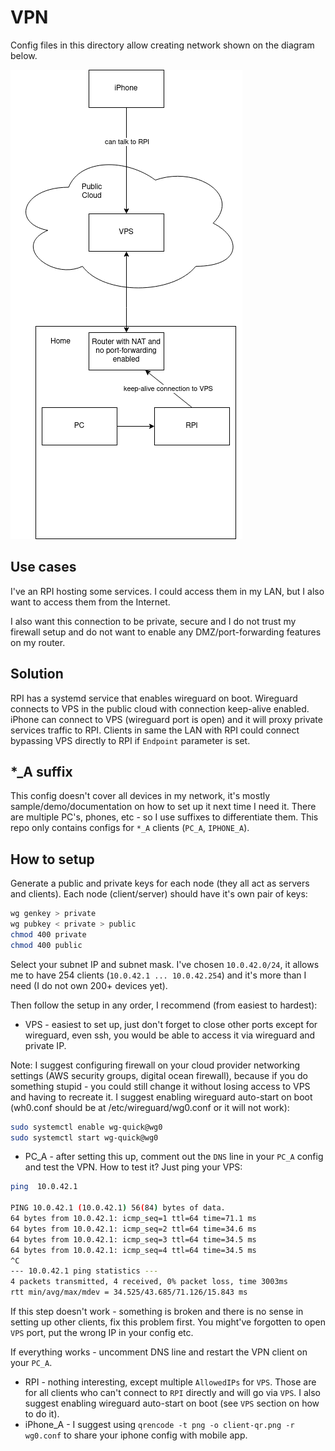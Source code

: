 # VPN

Config files in this directory allow creating network shown on the diagram below.

![Alt text](network.png?raw=true "Network diagram")

## Use cases

I've an RPI hosting some services. I could access them in my LAN, but I also want to access them from the Internet.

I also want this connection to be private, secure and I do not trust my firewall setup and do not want to enable any DMZ/port-forwarding features on my router.

## Solution

RPI has a systemd service that enables wireguard on boot.
Wireguard connects to VPS in the public cloud with connection keep-alive enabled.
iPhone can connect to VPS (wireguard port is open) and it will proxy private services traffic to RPI.
Clients in same the LAN with RPI could connect bypassing VPS directly to RPI if `Endpoint` parameter is set.

## *_A suffix

This config doesn't cover all devices in my network, it's mostly sample/demo/documentation on how to set up it next time I need it. There are multiple PC's, phones, etc - so I use suffixes to differentiate them. This repo only contains configs for `*_A` clients (`PC_A`, `IPHONE_A`).

## How to setup

Generate a public and private keys for each node (they all act as servers and clients). Each node (client/server) should have it's own pair of keys:

```bash
wg genkey > private
wg pubkey < private > public
chmod 400 private
chmod 400 public
```

Select your subnet IP and subnet mask. I've chosen `10.0.42.0/24`, it allows me to have 254 clients (`10.0.42.1 ... 10.0.42.254`) and it's more than I need (I do not own 200+ devices yet).

Then follow the setup in any order, I recommend (from easiest to hardest):

- VPS - easiest to set up, just don't forget to close other ports except for wireguard, even ssh, you would be able to access it via wireguard and private IP.

Note: I suggest configuring firewall on your cloud provider networking settings (AWS security groups, digital ocean firewall), because if you do something stupid - you could still change it without losing access to VPS and having to recreate it. I suggest enabling wireguard auto-start on boot (wh0.conf should be at /etc/wireguard/wg0.conf or it will not work):

```bash
sudo systemctl enable wg-quick@wg0
sudo systemctl start wg-quick@wg0
```

- PC_A - after setting this up, comment out the `DNS` line in your `PC_A` config and test the VPN. How to test it? Just ping your VPS:

```bash
ping  10.0.42.1

PING 10.0.42.1 (10.0.42.1) 56(84) bytes of data.
64 bytes from 10.0.42.1: icmp_seq=1 ttl=64 time=71.1 ms
64 bytes from 10.0.42.1: icmp_seq=2 ttl=64 time=34.6 ms
64 bytes from 10.0.42.1: icmp_seq=3 ttl=64 time=34.5 ms
64 bytes from 10.0.42.1: icmp_seq=4 ttl=64 time=34.5 ms
^C
--- 10.0.42.1 ping statistics ---
4 packets transmitted, 4 received, 0% packet loss, time 3003ms
rtt min/avg/max/mdev = 34.525/43.685/71.126/15.843 ms
```

If this step doesn't work - something is broken and there is no sense in setting up other clients, fix this problem first. You might've forgotten to open `VPS` port, put the wrong IP in your config etc.

If everything works - uncomment DNS line and restart the VPN client on your `PC_A`.

- RPI - nothing interesting, except multiple `AllowedIPs` for `VPS`. Those are for all clients who can't connect to `RPI` directly and will go via `VPS`. I also suggest enabling wireguard auto-start on boot (see `VPS` section on how to do it).
- iPhone_A - I suggest using `qrencode -t png -o client-qr.png -r wg0.conf` to share your iphone config with mobile app.
